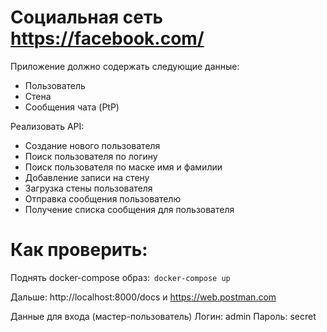 #  Социальная сеть https://facebook.com/
Приложение должно содержать следующие данные:
- Пользователь
- Стена 
- Сообщения чата (PtP)

Реализовать API:

- Создание нового пользователя
- Поиск пользователя по логину
- Поиск пользователя по маске имя и фамилии
- Добавление записи на стену
- Загрузка стены пользователя
- Отправка сообщения пользователю
- Получение списка сообщения для пользователя

# Как проверить:

Поднять docker-compose образ:` docker-compose up`

Дальше: http://localhost:8000/docs и https://web.postman.com

Данные для входа (мастер-пользователь)
Логин: admin
Пароль: secret